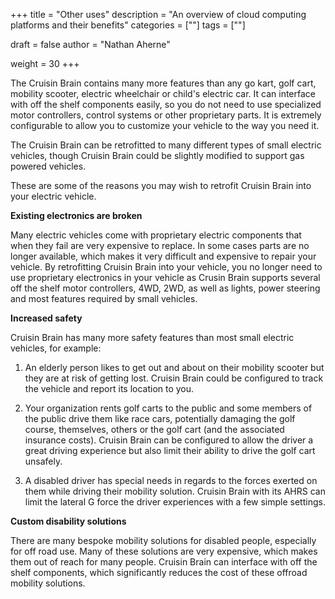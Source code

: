 +++
title = "Other uses"
description = "An overview of cloud computing platforms and their benefits"
categories = [""]
tags = [""]

draft = false
author = "Nathan Aherne"

weight = 30
+++

The Cruisin Brain contains many more features than any go kart, golf cart, mobility scooter, electric wheelchair or child's electric car. It can interface with off the shelf components easily, so you do not need to use specialized motor controllers, control systems or other proprietary parts. It is extremely configurable to allow you to customize your vehicle to the way you need it.

The Cruisin Brain can be retrofitted to many different types of small electric vehicles, though Cruisin Brain could be slightly modified to support gas powered vehicles.

These are some of the reasons you may wish to retrofit Cruisin Brain into your electric vehicle.

**Existing electronics are broken**

Many electric vehicles come with proprietary electric components that when they fail are very expensive to replace. In some cases parts are no longer available, which makes it very difficult and expensive to repair your vehicle. By retrofitting Cruisin Brain into your vehicle, you no longer need to use proprietary electronics in your vehicle as Crusin Brain supports several off the shelf motor controllers, 4WD, 2WD, as well as lights, power steering and most features required by small vehicles.

**Increased safety**

Cruisin Brain has many more safety features than most small electric vehicles, for example:

1. An elderly person likes to get out and about on their mobility scooter but they are at risk of getting lost. Cruisin Brain could be configured to track the vehicle and report its location to you.

2. Your organization rents golf carts to the public and some members of the public drive them like race cars, potentially damaging the golf course, themselves, others or the golf cart (and the associated insurance costs). Cruisin Brain can be configured to allow the driver a great driving experience but also limit their ability to drive the golf cart unsafely.

3. A disabled driver has special needs in regards to the forces exerted on them while driving their mobility solution. Cruisin Brain with its AHRS can limit the lateral G force the driver experiences with a few simple settings.

**Custom disability solutions**

There are many bespoke mobility solutions for disabled people, especially for off road use. Many of these solutions are very expensive, which makes them out of reach for many people. Cruisin Brain can interface with off the shelf components, which significantly reduces the cost of these offroad mobility solutions.